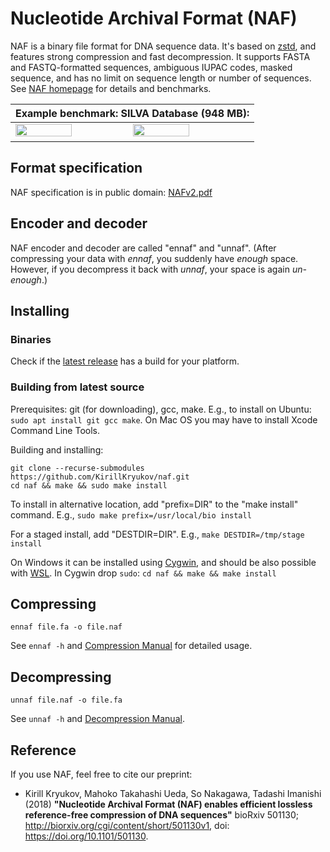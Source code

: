 # Nucleotide Archival Format (NAF)

NAF is a binary file format for DNA sequence data.
It's based on [zstd](http://www.zstd.net/), and features strong compression and fast decompression.
It supports FASTA and FASTQ-formatted sequences, ambiguous IUPAC codes, masked sequence,
and has no limit on sequence length or number of sequences. See [NAF homepage](http://kirill-kryukov.com/study/naf/) for details and benchmarks.

| Example benchmark: SILVA Database (948 MB): |
|---------------------------------------------|
| <img src="http://kirill-kryukov.com/study/naf/images/SILVA-ratio-vs-cd-speed-lin.svg" width="49%" height="49%"> <img src="http://kirill-kryukov.com/study/naf/images/SILVA-ratio-vs-d-speed-lin.svg" width="49%" height="49%"> |


## Format specification

NAF specification is in public domain: [NAFv2.pdf](NAFv2.pdf)

## Encoder and decoder

NAF encoder and decoder are called "ennaf" and "unnaf".
(After compressing your data with _ennaf_, you suddenly have _enough_ space.
However, if you decompress it back with _unnaf_, your space is again _un-enough_.)

## Installing

### Binaries

Check if the [latest release](https://github.com/KirillKryukov/naf/releases) has a build for your platform.

### Building from latest source

Prerequisites: git (for downloading), gcc, make.
E.g., to install on Ubuntu: `sudo apt install git gcc make`.
On Mac OS you may have to install Xcode Command Line Tools.

Building and installing:

```
git clone --recurse-submodules https://github.com/KirillKryukov/naf.git
cd naf && make && sudo make install
```

To install in alternative location, add "prefix=DIR" to the "make install" command. E.g., `sudo make prefix=/usr/local/bio install`

For a staged install, add "DESTDIR=DIR". E.g., `make DESTDIR=/tmp/stage install`

On Windows it can be installed using [Cygwin](https://www.cygwin.com/),
and should be also possible with [WSL](https://docs.microsoft.com/en-us/windows/wsl/install-win10).
In Cygwin drop `sudo`: `cd naf && make && make install`

## Compressing

`ennaf file.fa -o file.naf`

See `ennaf -h` and [Compression Manual](Compress.md) for detailed usage.

## Decompressing

`unnaf file.naf -o file.fa`

See `unnaf -h` and [Decompression Manual](Decompress.md).

## Reference

If you use NAF, feel free to cite our preprint:

 * Kirill Kryukov, Mahoko Takahashi Ueda, So Nakagawa, Tadashi Imanishi (2018)
**"Nucleotide Archival Format (NAF) enables efficient lossless reference-free compression of DNA sequences"**
bioRxiv 501130; http://biorxiv.org/cgi/content/short/501130v1, doi: https://doi.org/10.1101/501130.
